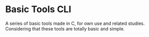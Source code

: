 # Basic Tools CLI

A series of basic tools made in C, for own use and related studies.
Considering that these tools are totally basic and simple.
